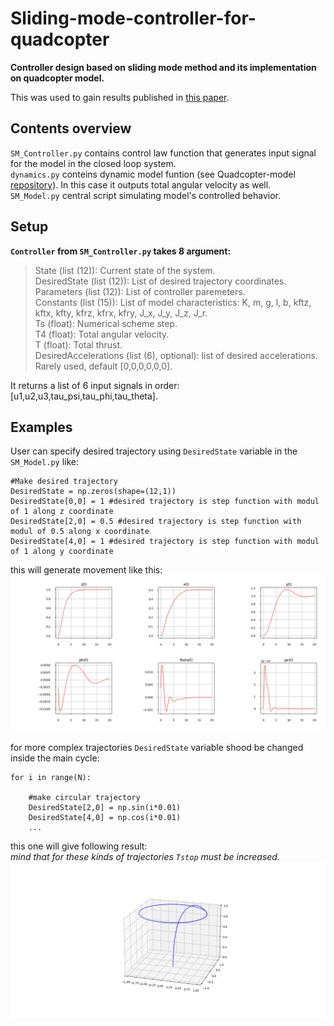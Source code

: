 # Sliding-mode-controller-for-quadcopter
**Controller design based on sliding mode method and its implementation on quadcopter model.**  

This was used to gain results published in [this paper](https://doi.org/10.26160/2474-5901-2024-43-42-54).  

## Contents overview  
`SM_Controller.py` contains control law function that generates input signal for the model in the closed loop system.  
`dynamics.py` conteins dynamic model funtion (see Quadcopter-model [repository](https://github.com/Tindalus/Quadcopter-model)). In this case it outputs total angular velocity as well.  
`SM_Model.py` central script simulating model's controlled behavior.  

## Setup  
**`Controller` from `SM_Controller.py` takes 8 argument:**  
> State (list (12)): Current state of the system.  
> DesiredState (list (12)): List of desired trajectory coordinates.  
> Parameters (list (12)): List of controller paremeters.  
> Constants (list (15)): List of model characteristics: K, m, g, l, b, kftz, kftx, kfty, kfrz, kfrx, kfry, J_x, J_y, J_z, J_r.  
> Ts (float): Numerical scheme step.  
> T4 (float): Total angular velocity.  
> T (float): Total thrust.  
> DesiredAccelerations (list (6), optional): list of desired accelerations. Rarely used, default [0,0,0,0,0,0].
   
It returns a list of 6 input signals in order: [u1,u2,u3,tau_psi,tau_phi,tau_theta].
## Examples
User can specify desired trajectory using `DesiredState` variable in the `SM_Model.py` like:  
```
#Make desired trajectory
DesiredState = np.zeros(shape=(12,1))
DesiredState[0,0] = 1 #desired trajectory is step function with modul of 1 along z coordinate
DesiredState[2,0] = 0.5 #desired trajectory is step function with modul of 0.5 along x coordinate
DesiredState[4,0] = 1 #desired trajectory is step function with modul of 1 along y coordinate
```
this will generate movement like this:  
![linear movement to (1,0.5,1)](resources/pic1.png)

for more complex trajectories `DesiredState` variable shood be changed inside the main cycle:
```
for i in range(N):

    #make circular trajectory
    DesiredState[2,0] = np.sin(i*0.01) 
    DesiredState[4,0] = np.cos(i*0.01)
    ...
```
this one will give following result:  
_mind that for these kinds of trajectories `Tstop` must be increased._  
![circular movement on hight 1m](resources/pic2.png)
